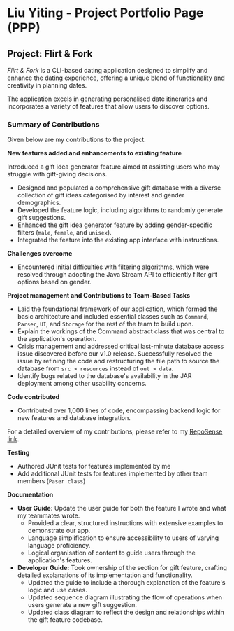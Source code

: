 # Liu Yiting - Project Portfolio Page (PPP)

## Project: Flirt & Fork

_Flirt & Fork_ is a CLI-based dating application designed to simplify and enhance the dating experience, offering a unique blend of functionality and creativity in planning dates. 

The application excels in generating personalised date itineraries and incorporates a variety of features that allow users to discover options. 

### Summary of Contributions

Given below are my contributions to the project.

**New features added and enhancements to existing feature**

Introduced a gift idea generator feature aimed at assisting users who may struggle with gift-giving decisions.
- Designed and populated a comprehensive gift database with a diverse collection of gift ideas categorised by interest and gender demographics.
- Developed the feature logic, including algorithms to randomly generate gift suggestions. 
- Enhanced the gift idea generator feature by adding gender-specific filters (`male`, `female`, and `unisex`).
- Integrated the feature into the existing app interface with instructions.

**Challenges overcome**
- Encountered initial difficulties with filtering algorithms, which were resolved through adopting the Java Stream API to efficiently filter gift options based on gender.

**Project management and Contributions to Team-Based Tasks**
- Laid the foundational framework of our application, which formed the basic architecture and included essential classes such as `Command`, `Parser`, `UI`, and `Storage` for the rest of the team to build upon.
- Explain the workings of the Command abstract class that was central to the application's operation.
- Crisis management and addressed critical last-minute database access issue discovered before our v1.0 release. Successfully resolved the issue by refining the code and restructuring the file path to source the database from `src > resources` instead of `out > data`.
- Identify bugs related to the database's availability in the JAR deployment among other usability concerns.

**Code contributed**
  - Contributed over 1,000 lines of code, encompassing backend logic for new features and database integration.

For a detailed overview of my contributions, please refer to my [RepoSense link](https://nus-cs2113-ay2324s2.github.io/tp-dashboard/?search=liuy1103&breakdown=true).


**Testing** 
  - Authored JUnit tests for features implemented by me
  - Add additional JUnit tests for features implemented by other team members (`Paser class`)


**Documentation**
  - **User Guide:** Update the user guide for both the feature I wrote and what my teammates wrote.
    - Provided a clear, structured instructions with extensive examples to demonstrate our app.
    - Language simplification to ensure accessibility to users of varying language proficiency.
    - Logical organisation of content to guide users through the application's features.
  - **Developer Guide:** Took ownership of the section for gift feature, crafting detailed explanations of its implementation and functionality.
    - Updated the guide to include a thorough explanation of the feature's logic and use cases.
    - Updated sequence diagram illustrating the flow of operations when users generate a new gift suggestion.
    - Updated class diagram to reflect the design and relationships within the gift feature codebase.
